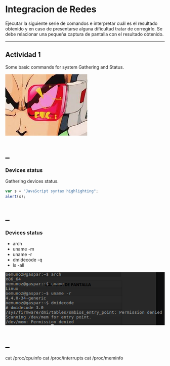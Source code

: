 # Integracion de Redes

Ejecutar la siguiente serie de comandos e interpretar cuál es  el resultado obtenido y en caso de presentarse alguna dificultad tratar de corregirlo. Se debe relacionar una pequeña captura de pantalla con el resultado obtenido.

----
## Actividad 1

Some basic commands for system Gathering and Status.

![alt tag](https://github.com/oemunoz/secretarytool/raw/master/images/db_1.png)

_
====
### Devices status

Gathering devices status.
```javascript
var s = "JavaScript syntax highlighting";
alert(s);
```

_
====
### Devices status
- arch
- uname -m
- uname -r
- dmidecode -q
- ls -all

![alt tag](https://github.com/oemunoz/IntegracionRedes/raw/master/images/firstCommands.png)

_
====

cat /proc/cpuinfo
cat /proc/interrupts
cat /proc/meminfo

